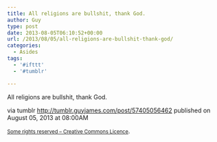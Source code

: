 ```yaml
---
title: All religions are bullshit, thank God.
author: Guy
type: post
date: 2013-08-05T06:10:52+00:00
url: /2013/08/05/all-religions-are-bullshit-thank-god/
categories:
  - Asides
tags:
  - '#ifttt'
  - '#tumblr'

---
```

All religions are bullshit, thank God.

via tumblr http://tumblr.guyjames.com/post/57405056462 published on August 05, 2013 at 08:00AM

<small><a href="https://creativecommons.org/licenses/by-nc/3.0/" target="_blank">Some rights reserved &#8211; Creative Commons Licence</a></small>.